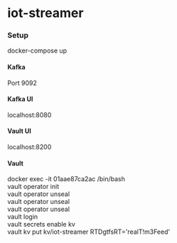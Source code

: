 # iot-streamer

### Setup

docker-compose up

#### Kafka

Port 9092

#### Kafka UI

localhost:8080

#### Vault UI

localhost:8200

#### Vault

docker exec -it 01aae87ca2ac /bin/bash  
vault operator init  
vault operator unseal  
vault operator unseal  
vault operator unseal  
vault login  
vault secrets enable kv  
vault kv put kv/iot-streamer RTDgtfsRT='realT!m3Feed'
